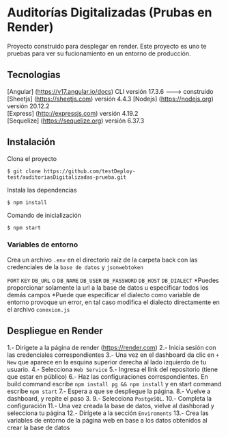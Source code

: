 # Auditorías Digitalizadas (Prubas en Render)

Proyecto construido para desplegar en render.
Este proyecto es uno te pruebas para ver su fucionamiento en un entorno de producción.

## Tecnologias

[Angular] (https://v17.angular.io/docs) CLI versión 17.3.6  ---> construido
[Sheetjs] (https://sheetjs.com) versión 4.4.3
[Nodejs] (https://nodejs.org) versión 20.12.2  
[Express] (http://expressjs.com) versión 4.19.2  
[Sequelize] (https://sequelize.org) versión 6.37.3  

## Instalación

Clona el proyecto
```
$ git clone https://github.com/testDeploy-test/auditoriasDigitalizadas-prueba.git
```
Instala las dependencias
```
$ npm install
```
Comando de inicialización
```
$ npm start 
```

### Variables de entorno
Crea un archivo `.env` en el directorio raíz de la carpeta back con las credenciales de la `base de datos` y `jsonwebtoken`

`PORT` `KEY` `DB_URL` o `DB_NAME` `DB_USER` `DB_PASSWORD` `DB_HOST` `DB_DIALECT`
*Puedes proporcionar solamente la url a la base de datos u especificar todos los demás campos
*Puede que especificar el dialecto como variable de entorno provoque un error, en tal caso modifica el dialecto directamente en el archivo `conexion.js`

## Despliegue en Render

1.- Dirigete a la página de render (https://render.com) 
2.- Inicia sesión con las credenciales correspondientes
3.- Una vez en el dashboard da clic en `+ New` que aparece en la esquina superior derecha al lado izquierdo de tu usuario.
4.- Selecciona `Web Service` 
5.- Ingresa el link del repositorio (tiene que estar en público)
6.- Haz las configuraciones correspondientes. En build command escribe `npm install pg && npm install` y en start command escribe `npm start`
7.- Espera a que se despliegue la página.
8.- Vuelve a dashboard, y repite el paso 3.
9.- Selecciona `PostgeSQL`.
10.- Completa la configuración
11.- Una vez creada la base de datos, vielve al dashborad y selecciona tu página
12.- Dirígete a la sección `Enviroments`
13.- Crea las variables de entorno de la página web en base a los datos obtenidos al crear la base de datos
